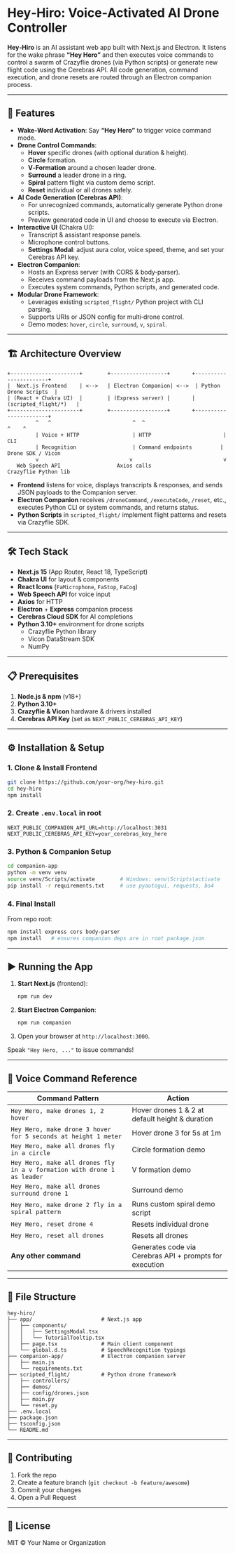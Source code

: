 # Hey‑Hiro: Voice‐Activated AI Drone Controller

**Hey‑Hiro** is an AI assistant web app built with Next.js and Electron.  It listens for the wake phrase **“Hey Hero”** and then executes voice commands to control a swarm of Crazyflie drones (via Python scripts) or generate new flight code using the Cerebras API.  All code generation, command execution, and drone resets are routed through an Electron companion process.

---

## 🚀 Features

- **Wake‑Word Activation**: Say **“Hey Hero”** to trigger voice command mode.
- **Drone Control Commands**:
  - **Hover** specific drones (with optional duration & height).
  - **Circle** formation.
  - **V‑Formation** around a chosen leader drone.
  - **Surround** a leader drone in a ring.
  - **Spiral** pattern flight via custom demo script.
  - **Reset** individual or all drones safely.
- **AI Code Generation (Cerebras API)**:
  - For unrecognized commands, automatically generate Python drone scripts.
  - Preview generated code in UI and choose to execute via Electron.
- **Interactive UI** (Chakra UI):
  - Transcript & assistant response panels.
  - Microphone control buttons.
  - **Settings Modal**: adjust aura color, voice speed, theme, and set your Cerebras API key.
- **Electron Companion**:
  - Hosts an Express server (with CORS & body‑parser).
  - Receives command payloads from the Next.js app.
  - Executes system commands, Python scripts, and generated code.
- **Modular Drone Framework**:
  - Leverages existing `scripted_flight/` Python project with CLI parsing.
  - Supports URIs or JSON config for multi‑drone control.
  - Demo modes: `hover`, `circle`, `surround`, `v`, `spiral`.

---

## 🏗 Architecture Overview

```
+----------------------+        +------------------+       +-----------------------+
|  Next.js Frontend    | <-->   | Electron Companion| <-->  | Python Drone Scripts  |
| (React + Chakra UI)  |        | (Express server) |       | (scripted_flight/*)   |
+----------------------+        +------------------+       +-----------------------+
         ^   ^                          ^  ^                           ^    ^
         | Voice + HTTP                 | HTTP                       | CLI
         | Recognition                  | Command endpoints         | Drone SDK / Vicon
         v                             v                             v
   Web Speech API                  Axios calls                  Crazyflie Python lib
```

- **Frontend** listens for voice, displays transcripts & responses, and sends JSON payloads
  to the Companion server.
- **Electron Companion** receives `/droneCommand`, `/executeCode`, `/reset`, etc., executes
  Python CLI or system commands, and returns status.
- **Python Scripts** in `scripted_flight/` implement flight patterns and resets via Crazyflie SDK.

---

## 🛠 Tech Stack

- **Next.js 15** (App Router, React 18, TypeScript)
- **Chakra UI** for layout & components
- **React Icons** (`FaMicrophone`, `FaStop`, `FaCog`)
- **Web Speech API** for voice input
- **Axios** for HTTP
- **Electron** + **Express** companion process
- **Cerebras Cloud SDK** for AI completions
- **Python 3.10+** environment for drone scripts
  - Crazyflie Python library
  - Vicon DataStream SDK
  - NumPy

---

## 📋 Prerequisites

1. **Node.js & npm** (v18+)
2. **Python 3.10+**
3. **Crazyflie & Vicon** hardware & drivers installed
4. **Cerebras API Key** (set as `NEXT_PUBLIC_CEREBRAS_API_KEY`)

---

## ⚙️ Installation & Setup

### 1. Clone & Install Frontend

```bash
git clone https://github.com/your-org/hey-hiro.git
cd hey-hiro
npm install
```

### 2. Create `.env.local` in root

```dotenv
NEXT_PUBLIC_COMPANION_API_URL=http://localhost:3031
NEXT_PUBLIC_CEREBRAS_API_KEY=your_cerebras_key_here
```

### 3. Python & Companion Setup

```bash
cd companion-app
python -m venv venv
source venv/Scripts/activate        # Windows: venv\Scripts\activate
pip install -r requirements.txt     # use pyautogui, requests, bs4
```

### 4. Final Install

From repo root:
```bash
npm install express cors body-parser
npm install   # ensures companion deps are in root package.json
```

---

## ▶️ Running the App

1. **Start Next.js** (frontend):
   ```bash
   npm run dev
   ```
2. **Start Electron Companion**:
   ```bash
   npm run companion
   ```
3. Open your browser at `http://localhost:3000`.

Speak `"Hey Hero, ..."` to issue commands!

---

## 🎤 Voice Command Reference

| Command Pattern                                                             | Action                                                       |
| --------------------------------------------------------------------------- | ------------------------------------------------------------ |
| `Hey Hero, make drones 1, 2 hover`                                          | Hover drones 1 & 2 at default height & duration              |
| `Hey Hero, make drone 3 hover for 5 seconds at height 1 meter`              | Hover drone 3 for 5s at 1m                                    |
| `Hey Hero, make all drones fly in a circle`                                 | Circle formation demo                                        |
| `Hey Hero, make all drones fly in a v formation with drone 1 as leader`    | V formation demo                                             |
| `Hey Hero, make all drones surround drone 1`                                | Surround demo                                                |
| `Hey Hero, make drone 2 fly in a spiral pattern`                            | Runs custom spiral demo script                               |
| `Hey Hero, reset drone 4`                                                   | Resets individual drone                                      |
| `Hey Hero, reset all drones`                                                | Resets all drones                                            |
| **Any other command**                                                       | Generates code via Cerebras API + prompts for execution      |

---

## 🧩 File Structure

```text
hey-hiro/
├── app/                      # Next.js app
│   ├── components/
│   │   ├── SettingsModal.tsx
│   │   └── TutorialTooltip.tsx
│   ├── page.tsx              # Main client component
│   └── global.d.ts           # SpeechRecognition typings
├── companion-app/            # Electron companion server
│   ├── main.js
│   └── requirements.txt
├── scripted_flight/          # Python drone framework
│   ├── controllers/
│   ├── demos/
│   ├── config/drones.json
│   ├── main.py
│   └── reset.py
├── .env.local
├── package.json
├── tsconfig.json
└── README.md
```

---

## 🤝 Contributing

1. Fork the repo
2. Create a feature branch (`git checkout -b feature/awesome`)
3. Commit your changes
4. Open a Pull Request

---

## 📄 License

MIT © Your Name or Organization